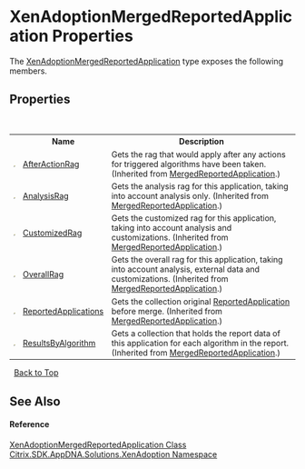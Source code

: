 # XenAdoptionMergedReportedApplication Properties
 

The <a href="T_Citrix_SDK_AppDNA_Solutions_XenAdoption_XenAdoptionMergedReportedApplication">XenAdoptionMergedReportedApplication</a> type exposes the following members.


## Properties
&nbsp;<table><tr><th></th><th>Name</th><th>Description</th></tr><tr><td>![Public property](media/pubproperty.gif "Public property")</td><td><a href="P_Citrix_SDK_AppDNA_Solutions_Xen_Common_MergedReportedApplication_AfterActionRag">AfterActionRag</a></td><td>
Gets the rag that would apply after any actions for triggered algorithms have been taken.
 (Inherited from <a href="T_Citrix_SDK_AppDNA_Solutions_Xen_Common_MergedReportedApplication">MergedReportedApplication</a>.)</td></tr><tr><td>![Public property](media/pubproperty.gif "Public property")</td><td><a href="P_Citrix_SDK_AppDNA_Solutions_Xen_Common_MergedReportedApplication_AnalysisRag">AnalysisRag</a></td><td>
Gets the analysis rag for this application, taking into account analysis only.
 (Inherited from <a href="T_Citrix_SDK_AppDNA_Solutions_Xen_Common_MergedReportedApplication">MergedReportedApplication</a>.)</td></tr><tr><td>![Public property](media/pubproperty.gif "Public property")</td><td><a href="P_Citrix_SDK_AppDNA_Solutions_Xen_Common_MergedReportedApplication_CustomizedRag">CustomizedRag</a></td><td>
Gets the customized rag for this application, taking into account analysis and customizations.
 (Inherited from <a href="T_Citrix_SDK_AppDNA_Solutions_Xen_Common_MergedReportedApplication">MergedReportedApplication</a>.)</td></tr><tr><td>![Public property](media/pubproperty.gif "Public property")</td><td><a href="P_Citrix_SDK_AppDNA_Solutions_Xen_Common_MergedReportedApplication_OverallRag">OverallRag</a></td><td>
Gets the overall rag for this application, taking into account analysis, external data and customizations.
 (Inherited from <a href="T_Citrix_SDK_AppDNA_Solutions_Xen_Common_MergedReportedApplication">MergedReportedApplication</a>.)</td></tr><tr><td>![Public property](media/pubproperty.gif "Public property")</td><td><a href="P_Citrix_SDK_AppDNA_Solutions_Xen_Common_MergedReportedApplication_ReportedApplications">ReportedApplications</a></td><td>
Gets the collection original <a href="T_Citrix_SDK_AppDNA_ReportedApplication">ReportedApplication</a> before merge.
 (Inherited from <a href="T_Citrix_SDK_AppDNA_Solutions_Xen_Common_MergedReportedApplication">MergedReportedApplication</a>.)</td></tr><tr><td>![Public property](media/pubproperty.gif "Public property")</td><td><a href="P_Citrix_SDK_AppDNA_Solutions_Xen_Common_MergedReportedApplication_ResultsByAlgorithm">ResultsByAlgorithm</a></td><td>
Gets a collection that holds the report data of this application for each algorithm in the report.
 (Inherited from <a href="T_Citrix_SDK_AppDNA_Solutions_Xen_Common_MergedReportedApplication">MergedReportedApplication</a>.)</td></tr></table>&nbsp;
<a href="#xenadoptionmergedreportedapplication-properties">Back to Top</a>

## See Also


#### Reference
<a href="T_Citrix_SDK_AppDNA_Solutions_XenAdoption_XenAdoptionMergedReportedApplication">XenAdoptionMergedReportedApplication Class</a><br /><a href="N_Citrix_SDK_AppDNA_Solutions_XenAdoption">Citrix.SDK.AppDNA.Solutions.XenAdoption Namespace</a><br />